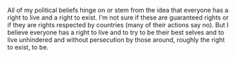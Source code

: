 
All of my political beliefs hinge on or stem from the idea that everyone has a right to live and a right to exist. I'm not sure if these are guaranteed rights or if they are rights respected by countries (many of their actions say no). But I believe everyone has a right to live and to try to be their best selves and to live unhindered and without persecution by those around, roughly the right to exist, to be.


